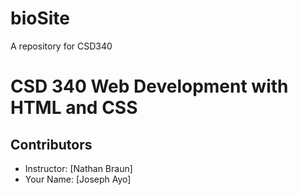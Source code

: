 # bioSite
A repository for CSD340
# CSD 340 Web Development with HTML and CSS

## Contributors
- Instructor: [Nathan Braun]
- Your Name: [Joseph Ayo]
